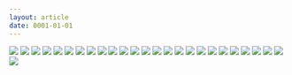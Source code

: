 ```yaml
---
layout: article
date: 0001-01-01
---
```


![](https://cdn.lewd.host/KU4Yxzhb.jpg)
![](https://cdn.lewd.host/loFzTK32.png)
![](https://cdn.lewd.host/1ixXx0Dt.png)
![](https://cdn.lewd.host/x2eS5UEx.png)
![](https://cdn.lewd.host/v01LBSfU.png)
![](https://cdn.lewd.host/NCiIugfg.png)
![](https://cdn.lewd.host/lhyNQZIE.png)
![](https://cdn.lewd.host/EK3ZMEQZ.png)
![](https://cdn.lewd.host/YsFECLVt.png)
![](https://cdn.lewd.host/q03iTPsE.png)
![](https://cdn.lewd.host/VWMc8z0x.png)
![](https://cdn.lewd.host/3RNsxDlI.png)
![](https://cdn.lewd.host/bsMXlUxO.png)
![](https://cdn.lewd.host/WioC9SAv.png)
![](https://cdn.lewd.host/dYVCmNMx.png)
![](https://cdn.lewd.host/VVMpZRgv.png)
![](https://cdn.lewd.host/VMMmRSRk.png)
![](https://cdn.lewd.host/cMLPTfGF.png)
![](https://cdn.lewd.host/mLdwXpfj.png)
![](https://cdn.lewd.host/L2ZDNv5r.png)
![](https://cdn.lewd.host/SXmn9cdr.png)
![](https://cdn.lewd.host/JEu4S5wB.png)
![](https://cdn.lewd.host/6jwdxl3j.png)
![](https://cdn.lewd.host/opOKfTp4.png)
![](https://cdn.lewd.host/bzuePL9h.png)
![](https://cdn.lewd.host/IzuwbcLb.png)